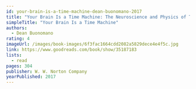 ```yaml
---
id: your-brain-is-a-time-machine-dean-buonomano-2017
title: "Your Brain Is a Time Machine: The Neuroscience and Physics of Time"
simpleTitle: "Your Brain Is a Time Machine"
authors:
  - Dean Buonomano
rating: 4
imageUrl: /images/book-images/6f3fac1664cdd2082a5829dece4e4f5c.jpg
link: https://www.goodreads.com/book/show/35187183
lists:
  - read
pages: 304
publisher: W. W. Norton Company
yearPublished: 2017
---
```

